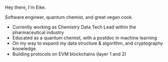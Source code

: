 Hey there, I'm Eike.

Software engineer, quantum chemist, and great vegan cook.

- Currently working as Chemistry Data Tech Lead within the pharmaceutical industry
- Educated as a quantum chemist, with a postdoc in machine learning
- On my way to expand my data structure & algorithm, and cryptography knowledge
- Building protocols on EVM blockchains (layer 1 and 2)
